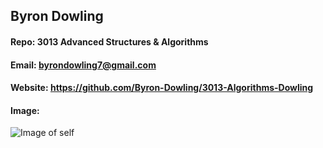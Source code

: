 ## Byron Dowling
#### Repo: 3013 Advanced Structures & Algorithms
#### Email: byrondowling7@gmail.com
#### Website: https://github.com/Byron-Dowling/3013-Algorithms-Dowling
#### Image:
![Image of self](https://photos.app.goo.gl/DTueWArdifRuvBTR8)

